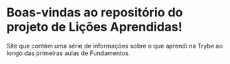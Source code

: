 # Boas-vindas ao repositório do projeto de Lições Aprendidas!

Site que contém uma série de informações sobre o que aprendi na Trybe ao longo das primeiras aulas de Fundamentos.
